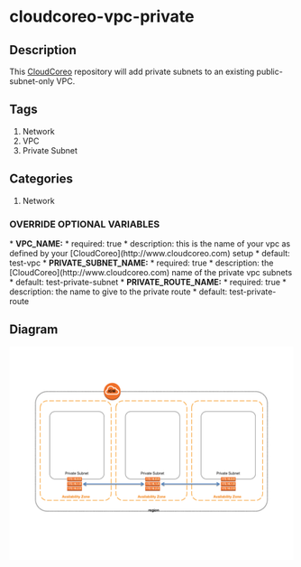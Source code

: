 cloudcoreo-vpc-private
======================

## Description
This [CloudCoreo](http://www.cloudcoreo.com) repository will add private subnets to an existing public-subnet-only VPC.

## Tags
1. Network
1. VPC
1. Private Subnet

## Categories

1. Network

<h3>OVERRIDE OPTIONAL VARIABLES</h3>
* <b>VPC_NAME:</b>
  * required: true
  * description: this is the name of your vpc as defined by your [CloudCoreo](http://www.cloudcoreo.com) setup
  * default: test-vpc
* <b>PRIVATE_SUBNET_NAME:</b>
  * required: true
  * description: the [CloudCoreo](http://www.cloudcoreo.com) name of the private vpc subnets
  * default: test-private-subnet
* <b>PRIVATE_ROUTE_NAME:</b>
  * required: true
  * description: the name to give to the private route
  * default: test-private-route

## Diagram
![alt text](https://raw.githubusercontent.com/CloudCoreo/vpc-private-only/master/images/vpc-private-only.png "Private VPC across 3 subnets")
